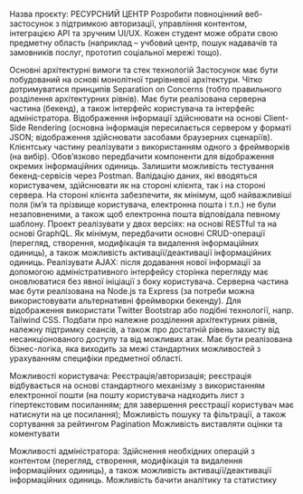 Назва проєкту: РЕСУРСНИЙ ЦЕНТР
Розробити повноцінний веб-застосунок з підтримкою авторизації, управління контентом, інтеграцією API та зручним UI/UX. Кожен студент може обрати свою предметну область (наприклад – учбовий центр, пошук надавачів та замовників послуг, прототип соціальної мережі тощо).

Основні архітектурні вимоги та стек технологій
Застосунок має бути побудований на основі монолітної трирівневої архітектури.
Чітко дотримуватися принципів Separation on Concerns (тобто правильного розділення архітектурних рівнів).
Має бути реалізована серверна частина (бекенд), а також інтерфейс користувача та інтерфейс адміністратора. Відображення інформації здійснювати на основі Client-Side Rendering (основна інформація пересилається сервером у форматі JSON; відображення здійснювати засобами браузерних сценаріїв). Клієнтську частину реалізувати з використанням одного з фреймворків (на вибір). Обов’язково передбачити компоненти для відображення окремих інформаційних одиниць.
Залишити можливість тестування бекенд-сервісів через Postman.
Валідацію даних, які вводяться користувачем, здійснювати як на стороні клієнта, так і на стороні сервера. На стороні клієнта забезпечити, як мінімум, щоб найважливіші поля (ім’я та прізвище користувача, електронна пошта і т.п.) не були незаповненими, а також щоб електронна пошта відповідала певному шаблону.
Проект реалізувати у двох версіях: на основі RESTful та на основі GraphQL. Як мінімум, передбачити основні CRUD-операції (перегляд, створення, модифікація та видалення інформаційних одиниць), а також можливість активації/деактивації інформаційних одиниць.
Реалізувати AJAX: після додавання нової інформації за допомогою адміністративного інтерфейсу сторінка перегляду має оновлюватися без явної ініціації з боку користувача.
Серверна частина має бути реалізована на Node.js та Express (за потреби можна використовувати альтернативні фреймворки бекенду).
Для відображення використати Twitter Bootstrap або подібні технології, напр. Tailwind CSS.
Подбати про належне розділення архітектурних рівнів, належну підтримку сеансів, а також про достатній рівень захисту від несанкціонованого доступу та від можливих атак.
Має бути реалізована бізнес-логіка, яка виходить за межі стандартних можливостей з урахуванням специфіки предметної області.

Можливості користувача:
Реєстрація/авторизація; реєстрація відбувається на основі стандартного механізму з використанням електронної пошти (на пошту користувача надходить лист з гіпертекстовим посиланням; для завершення реєстрації користувач має натиснути на це посилання);
Можливість пошуку та фільтрації, а також сортування за рейтингом
Pagination
Можливість виставляти оцінки та коментувати

Можливості адміністратора:
Здійснення необхідних операцій з контентом (перегляд, створення, модифікація та видалення інформаційних одиниць), а також можливість активації/деактивації інформаційних одиниць.
Можливість бачити аналітику та статистику
